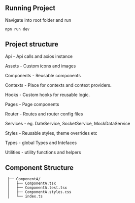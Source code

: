 ## Running Project

Navigate into root folder and run

```
npm run dev
```

## Project structure

Api - Api calls and axios instance

Assets - Custom icons and images

Components - Reusable components

Contexts - Place for contexts and context providers.

Hooks - Custom hooks for reusable logic.

Pages - Page components 

Router - Routes and router config files

Services - eg. DateService, SocketService, MockDataService 

Styles - Reusable styles, theme overrides etc

Types - global Types and Intefaces

Utilities - utility functions and helpers

## Component Structure
```
 ├── ComponentA/
 │   ├── ComponentA.tsx
 │   ├── ComponentA.test.tsx
 │   ├── ComponentA.styles.css
 │   └── index.ts
```



